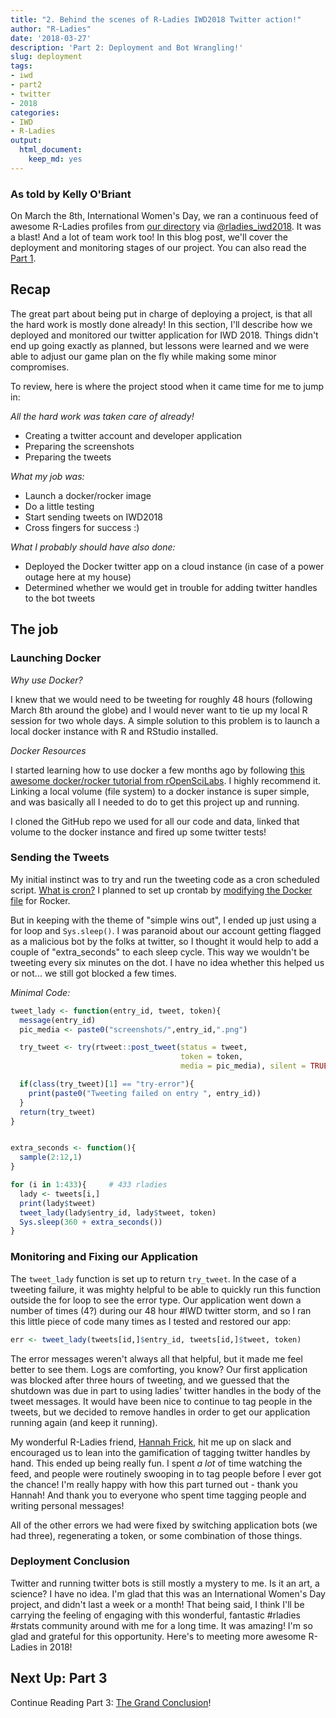 ```yaml
---
title: "2. Behind the scenes of R-Ladies IWD2018 Twitter action!"
author: "R-Ladies"
date: '2018-03-27'
description: 'Part 2: Deployment and Bot Wrangling!'
slug: deployment
tags:
- iwd
- part2
- twitter
- 2018
categories:
- IWD
- R-Ladies
output: 
  html_document:
    keep_md: yes
---
```



### As told by Kelly O'Briant

On March the 8th, International Women's Day, we ran a continuous feed of awesome R-Ladies profiles from [our directory](http://rladies.org/directory/) via [\@rladies_iwd2018](https://twitter.com/rladies_iwd2018). It was a blast! And a lot of team work too! In this blog post, we'll cover the deployment and monitoring stages of our project. You can also read the [Part 1](/post/ideation_and_creation/).

## Recap

The great part about being put in charge of deploying a project, is that all the hard work is mostly done already! In this section, I'll describe how we deployed and monitored our twitter application for IWD 2018. Things didn't end up going exactly as planned, but lessons were learned and we were able to adjust our game plan on the fly while making some minor compromises.

To review, here is where the project stood when it came time for me to jump in:

*All the hard work was taken care of already!*

- Creating a twitter account and developer application
- Preparing the screenshots
- Preparing the tweets

*What my job was:*

- Launch a docker/rocker image
- Do a little testing
- Start sending tweets on IWD2018
- Cross fingers for success :)

*What I probably should have also done:*

- Deployed the Docker twitter app on a cloud instance (in case of a power outage here at my house)
- Determined whether we would get in trouble for adding twitter handles to the bot tweets

## The job

### Launching Docker

*Why use Docker?*

I knew that we would need to be tweeting for roughly 48 hours (following March 8th around the globe) and I would never want to tie up my local R session for two whole days. A simple solution to this problem is to launch a local docker instance with R and RStudio installed.

*Docker Resources*

I started learning how to use docker a few months ago by following [this awesome docker/rocker tutorial from rOpenSciLabs](http://ropenscilabs.github.io/r-docker-tutorial/). I highly recommend it. Linking a local volume (file system) to a docker instance is super simple, and was basically all I needed to do to get this project up and running.

I cloned the GitHub repo we used for all our code and data, linked that volume to the docker instance and fired up some twitter tests!

### Sending the Tweets

My initial instinct was to try and run the tweeting code as a cron scheduled script. [What is cron?](http://www.unixgeeks.org/security/newbie/unix/cron-1.html) I planned to set up crontab by [modifying the Docker file](https://www.ekito.fr/people/run-a-cron-job-with-docker/) for Rocker.

But in keeping with the theme of "simple wins out", I ended up just using a for loop and `Sys.sleep()`. I was paranoid about our account getting flagged as a malicious bot by the folks at twitter, so I thought it would help to add a couple of "extra_seconds" to each sleep cycle. This way we wouldn't be tweeting every six minutes on the dot. I have no idea whether this helped us or not... we still got blocked a few times.

*Minimal Code:*

```r
tweet_lady <- function(entry_id, tweet, token){
  message(entry_id)
  pic_media <- paste0("screenshots/",entry_id,".png")

  try_tweet <- try(rtweet::post_tweet(status = tweet,
                                      token = token,
                                      media = pic_media), silent = TRUE)    

  if(class(try_tweet)[1] == "try-error"){
    print(paste0("Tweeting failed on entry ", entry_id))
  }
  return(try_tweet)  
}


extra_seconds <- function(){
  sample(2:12,1)
}

for (i in 1:433){     # 433 rladies
  lady <- tweets[i,]
  print(lady$tweet)
  tweet_lady(lady$entry_id, lady$tweet, token)
  Sys.sleep(360 + extra_seconds())
}
```

### Monitoring and Fixing our Application

The `tweet_lady` function is set up to return `try_tweet`. In the case of a tweeting failure, it was mighty helpful to be able to quickly run this function outside the for loop to see the error type. Our application went down a number of times (4?) during our 48 hour #IWD twitter storm, and so I ran this little piece of code many times as I tested and restored our app:

```r
err <- tweet_lady(tweets[id,]$entry_id, tweets[id,]$tweet, token)
```

The error messages weren't always all that helpful, but it made me feel better to see them. Logs are comforting, you know? Our first application was blocked after three hours of tweeting, and we guessed that the shutdown was due in part to using ladies' twitter handles in the body of the tweet messages. It would have been nice to continue to tag people in the tweets, but we decided to remove handles in order to get our application running again (and keep it running).

My wonderful R-Ladies friend, [Hannah Frick](https://twitter.com/hfcfrick), hit me up on slack and encouraged us to lean into the gamification of tagging twitter handles by hand. This ended up being really fun. I spent *a lot* of time watching the feed, and people were routinely swooping in to tag people before I ever got the chance! I'm really happy with how this part turned out - thank you Hannah! And thank you to everyone who spent time tagging people and writing personal messages!

All of the other errors we had were fixed by switching application bots (we had three), regenerating a token, or some combination of those things.

### Deployment Conclusion

Twitter and running twitter bots is still mostly a mystery to me. Is it an art, a science? I have no idea. I'm glad that this was an International Women's Day project, and didn't last a week or a month! That being said, I think I'll be carrying the feeling of engaging with this wonderful, fantastic #rladies #rstats community around with me for a long time. It was amazing! I'm so glad and grateful for this opportunity. Here's to meeting more awesome R-Ladies in 2018!


## Next Up: Part 3

Continue Reading Part 3: [The Grand Conclusion](/post/conclusion/)!
